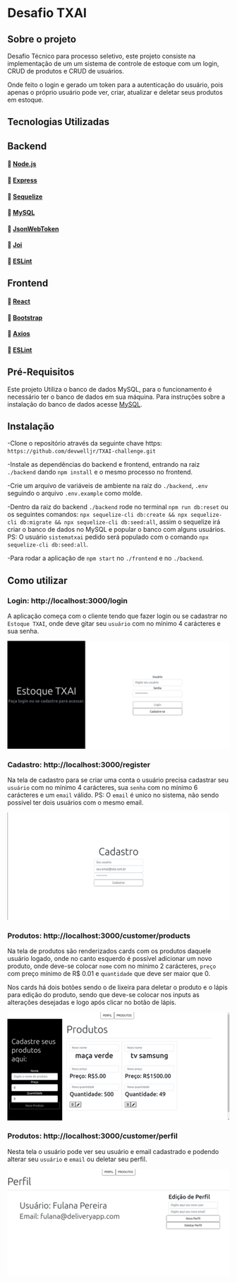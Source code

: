 # Desafio TXAI

## Sobre o projeto

Desafio Técnico para processo seletivo, este projeto consiste na implementação de um um sistema de controle de estoque com um login, CRUD de
produtos e CRUD de usuários.

Onde feito o login e gerado um token para a autenticação do usuário, pois apenas o próprio usuário pode ver, criar, atualizar e deletar seus produtos em estoque.

## Tecnologias Utilizadas


## Backend

#### :link: [Node.js](https://nodejs.org/en/)
#### :link: [Express](https://expressjs.com/pt-br/)
#### :link: [Sequelize](https://sequelize.org/)
#### :link: [MySQL](https://dev.mysql.com/doc/)
#### :link: [JsonWebToken](https://jwt.io/introduction)
#### :link: [Joi](https://joi.dev/api/?v=17.5.0)
#### :link: [ESLint](https://eslint.org/)


## Frontend
#### :link: [React](https://pt-br.reactjs.org/docs/getting-started.html)
#### :link: [Bootstrap](https://getbootstrap.com/docs/5.0/getting-started/introduction/)
#### :link: [Axios](https://github.com/axios/axios)
#### :link: [ESLint](https://eslint.org/)


## Pré-Requisitos

Este projeto Utiliza o banco de dados MySQL, para o funcionamento é necessário ter o banco de dados em sua máquina. Para instruções sobre a instalação do banco de dados acesse [MySQL](https://dev.mysql.com/doc/mysql-installation-excerpt/5.7/en/).

## Instalação

-Clone o repositório através da seguinte chave https: `https://github.com/devwelljr/TXAI-challenge.git`

-Instale as dependências do backend e frontend, entrando na raiz `./backend` dando `npm install` e o mesmo processo no frontend.

-Crie um arquivo de variáveis de ambiente na raiz do `./backend`, `.env` seguindo o arquivo `.env.example` como molde.

-Dentro da raiz do backend `./backend` rode no terminal `npm run db:reset` ou os seguintes comandos: `npx sequelize-cli db:create && npx sequelize-cli db:migrate && npx sequelize-cli db:seed:all`, assim o sequelize irá criar o banco de dados no MySQL e popular o banco com alguns usuários. PS: O usuário `sistematxai` pedido será populado com o comando `npx sequelize-cli db:seed:all`.

-Para rodar a aplicação de `npm start` no `./frontend` e no `./backend`.

## Como utilizar

### Login: http://localhost:3000/login

A aplicação começa com o cliente tendo que fazer login ou se cadastrar no `Estoque TXAI`, onde deve gitar seu `usuário` com no mínimo 4 carácteres e sua senha.

![TelaDeLogin](./frontend/src/images/loginPage.png)

### Cadastro: http://localhost:3000/register

Na tela de cadastro para se criar uma conta o usuário precisa cadastrar seu `usuário` com no mínimo 4 carácteres, sua `senha` com no mínimo 6 carácteres e um `email` válido.
PS: O `email` é unico no sistema, não sendo possível ter dois usuários com o mesmo email.

![TelaDeCadastro](./frontend/src/images/registerPage.png)


### Produtos: http://localhost:3000/customer/products

Na tela de produtos são renderizados cards com os produtos daquele usuário logado, onde no canto esquerdo é possível adicionar um novo produto, onde deve-se colocar `nome` com no mínimo 2 carácteres, `preço` com preço mínimo de R$ 0.01 e `quantidade` que deve ser maior que 0.

Nos cards há dois botões sendo o de lixeira para deletar o produto e o lápis para edição do produto, sendo que deve-se colocar nos inputs as alterações desejadas e logo após clicar no botão de lápis.

![TelaDeProdutos](./frontend/src/images/productsPage.png)

### Produtos: http://localhost:3000/customer/perfil
Nesta tela o usuário pode ver seu usuário e email cadastrado e podendo alterar seu `usuário` e `email` ou deletar seu perfil.

![TelaDePerfil](./frontend/src/images/perfilPage.png)

